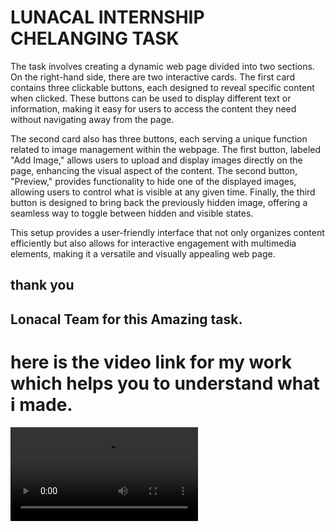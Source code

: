 # LUNACAL INTERNSHIP CHELANGING TASK
The task involves creating a dynamic web page divided into two sections. On the right-hand side, there are two interactive cards. The first card contains three clickable buttons, each designed to reveal specific content when clicked. These buttons can be used to display different text or information, making it easy for users to access the content they need without navigating away from the page.

The second card also has three buttons, each serving a unique function related to image management within the webpage. The first button, labeled "Add Image," allows users to upload and display images directly on the page, enhancing the visual aspect of the content. The second button, "Preview," provides functionality to hide one of the displayed images, allowing users to control what is visible at any given time. Finally, the third button is designed to bring back the previously hidden image, offering a seamless way to toggle between hidden and visible states.

This setup provides a user-friendly interface that not only organizes content efficiently but also allows for interactive engagement with multimedia elements, making it a versatile and visually appealing web page.

## thank you
## Lonacal Team for this Amazing task.
# here is the video link for my work which helps you to understand what i made.
<video src="https://485518110dheerajkumar.github.io/Lunacal/inters.mp4">

